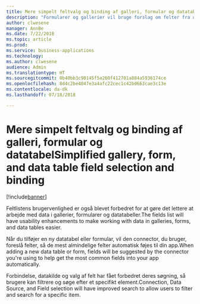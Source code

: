 ```yaml
---
title: Mere simpelt feltvalg og binding af galleri, formular og datatabel
description: "Formularer og gallerier vil bruge forslag om felter fra dine datakilder samt give forbedret søgning og filtrering."
author: clwesene
manager: AnnBe
ms.date: 7/22/2018
ms.topic: article
ms.prod: 
ms.service: business-applications
ms.technology: 
ms.author: clwesene
audience: Admin
ms.translationtype: HT
ms.sourcegitcommit: 0b40bb3c98145f5a260f412701a884a5936174ce
ms.openlocfilehash: 8d4c2be4047e3a4afc22cec1c42bd663cae3c13e
ms.contentlocale: da-dk
ms.lasthandoff: 07/18/2018

---
```

# <a name="simplified-gallery-form-and-data-table-field-selection-and-binding"></a><span data-ttu-id="4da3c-103">Mere simpelt feltvalg og binding af galleri, formular og datatabel</span><span class="sxs-lookup"><span data-stu-id="4da3c-103">Simplified gallery, form, and data table field selection and binding</span></span>


[!include[banner](../../includes/banner.md)]

<span data-ttu-id="4da3c-104">Feltlistens brugervenlighed er også blevet forbedret for at gøre det lettere at arbejde med data i gallerier, formularer og datatabeller.</span><span class="sxs-lookup"><span data-stu-id="4da3c-104">The fields list will have usability enhancements to make working with data in galleries, forms, and data tables easier.</span></span> 

<span data-ttu-id="4da3c-105">Når du tilføjer en ny datatabel eller formular, vil den connector, du bruger, foreslå felter, så de mest almindelige felter automatisk føjes til din app.</span><span class="sxs-lookup"><span data-stu-id="4da3c-105">When adding a new data table or form, fields will be suggested by the connector you're using to help get the most common fields into your app automatically.</span></span>

<span data-ttu-id="4da3c-106">Forbindelse, datakilde og valg af felt har fået forbedret deres søgning, så brugere kan filtrere og søge efter et specifikt element.</span><span class="sxs-lookup"><span data-stu-id="4da3c-106">Connection, Data Source, and Field selection will have improved search to allow users to filter and search for a specific item.</span></span>

